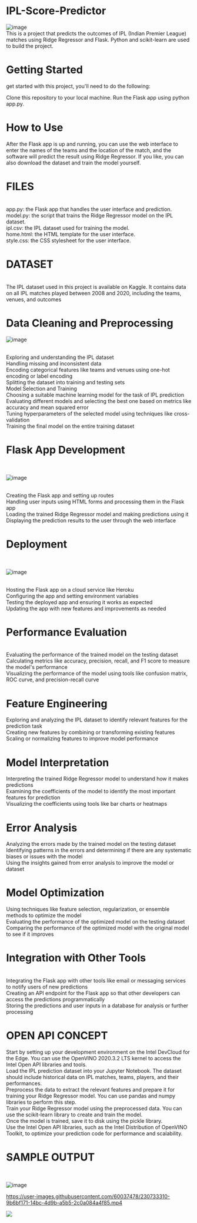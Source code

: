 # IPL-Score-Predictor
![image](https://user-images.githubusercontent.com/60037478/230733764-20b5ef46-123a-4e0f-8c52-4a5f29016cdb.png)
<br>
This is a project that predicts the outcomes of IPL (Indian Premier League) matches using Ridge Regressor and Flask. Python and scikit-learn are used to build the project.
<br>
<h1>Getting Started</h1>
get started with this project, you'll need to do the following:

Clone this repository to your local machine.
Run the Flask app using python app.py.
<h1>How to Use</h1>

After the Flask app is up and running, you can use the web interface to enter the names of the teams and the location of the match, and the software will predict the result using Ridge Regressor. If you like, you can also download the dataset and train the model yourself.
<br>
<h1>FILES</h1>
<br>
app.py: the Flask app that handles the user interface and prediction.<br>
model.py: the script that trains the Ridge Regressor model on the IPL dataset.<br>
ipl.csv: the IPL dataset used for training the model.<br>
home.html: the HTML template for the user interface.<br>
style.css: the CSS stylesheet for the user interface.<br>
<h1>DATASET</h1>
<br>
The IPL dataset used in this project is available on Kaggle. It contains data on all IPL matches played between 2008 and 2020, including the teams, venues, and outcomes<br>
<h1>Data Cleaning and Preprocessing</h1>

![image](https://user-images.githubusercontent.com/60037478/230734781-66a858c4-dce7-46a6-af9c-1f0f6937bfc0.png)

<br>
Exploring and understanding the IPL dataset<br>
Handling missing and inconsistent data<br>
Encoding categorical features like teams and venues using one-hot encoding or label encoding<br>
Splitting the dataset into training and testing sets<br>
Model Selection and Training<br>
Choosing a suitable machine learning model for the task of IPL prediction<br>
Evaluating different models and selecting the best one based on metrics like accuracy and mean squared error<br>
Tuning hyperparameters of the selected model using techniques like cross-validation<br>
Training the final model on the entire training dataset<br>
<h1>Flask App Development</h1><br>

![image](https://user-images.githubusercontent.com/60037478/230753023-13badc3b-c2d4-4d82-8f78-9bacbd1d1191.png)

<br>
Creating the Flask app and setting up routes<br>
Handling user inputs using HTML forms and processing them in the Flask app<br>
Loading the trained Ridge Regressor model and making predictions using it<br>
Displaying the prediction results to the user through the web interface<br>
<h1>Deployment</h1><br>

![image](https://user-images.githubusercontent.com/60037478/230753084-fda0ed7d-17d2-49a3-97d1-244b38b0c35a.png)

<br>
Hosting the Flask app on a cloud service like Heroku <br>
Configuring the app and setting environment variables<br>
Testing the deployed app and ensuring it works as expected<br>
Updating the app with new features and improvements as needed<br>
<h1>Performance Evaluation</h1><br>
Evaluating the performance of the trained model on the testing dataset<br>
Calculating metrics like accuracy, precision, recall, and F1 score to measure the model's performance<br>
Visualizing the performance of the model using tools like confusion matrix, ROC curve, and precision-recall curve<br>
<h1>Feature Engineering</h1>
Exploring and analyzing the IPL dataset to identify relevant features for the prediction task<br>
Creating new features by combining or transforming existing features<br>
Scaling or normalizing features to improve model performance<br>
<h1>Model Interpretation</h1>
Interpreting the trained Ridge Regressor model to understand how it makes predictions<br>
Examining the coefficients of the model to identify the most important features for prediction<br>
Visualizing the coefficients using tools like bar charts or heatmaps<br>
<h1>Error Analysis</h1>
Analyzing the errors made by the trained model on the testing dataset<br>
Identifying patterns in the errors and determining if there are any systematic biases or issues with the model<br>
Using the insights gained from error analysis to improve the model or dataset<br>
<h1>Model Optimization</h1>
Using techniques like feature selection, regularization, or ensemble methods to optimize the model<br>
Evaluating the performance of the optimized model on the testing dataset<br>
Comparing the performance of the optimized model with the original model to see if it improves<br>
<h1>Integration with Other Tools</h1><br>
Integrating the Flask app with other tools like email or messaging services to notify users of new predictions<br>
Creating an API endpoint for the Flask app so that other developers can access the predictions programmatically<br>
Storing the predictions and user inputs in a database for analysis or further processing<br>
<h1>OPEN API CONCEPT</h1>
Start by setting up your development environment on the Intel DevCloud for the Edge. You can use the OpenVINO 2020.3.2 LTS kernel to access the Intel Open API libraries and tools.<br>
Load the IPL prediction dataset into your Jupyter Notebook. The dataset should include historical data on IPL matches, teams, players, and their performances.<br>
Preprocess the data to extract the relevant features and prepare it for training your Ridge Regressor model. You can use pandas and numpy libraries to perform this step.<br>
Train your Ridge Regressor model using the preprocessed data. You can use the scikit-learn library to create and train the model.<br>
Once the model is trained, save it to disk using the pickle library.<br>
Use the Intel Open API libraries, such as the Intel Distribution of OpenVINO Toolkit, to optimize your prediction code for performance and scalability.<br>
<h1>SAMPLE OUTPUT</h1><br>

![image](https://user-images.githubusercontent.com/60037478/230734874-1a073b3c-89cf-4aa2-8ae3-27382754f5d5.png)

https://user-images.githubusercontent.com/60037478/230733310-9b6bf171-14bc-4d9b-a5b5-2c0a084a4f85.mp4

![](ipl.gif)
